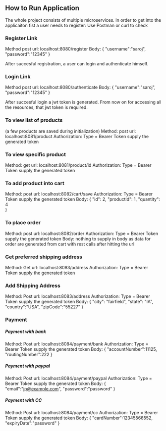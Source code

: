 ## How to Run Application

The whole project consists of multiple microservices. In order to get into the applicaiton fist a user needs to register:
Use Postman or curl to check
### Register Link 
Method post
url: localhost:8080/register 
Body: {
	"username":"saroj",
	"password":"12345"
}

After succesful registration, a user can login and authenticate himself.

### Login Link
Method post
url: localhost:8080/authenticate
Body: {
	"username":"saroj",
	"password":"12345"
}

After succesful login a jwt token is generated.
From now on for accessing all the resources, that jwt token is required.

### To view list of products
(a few products are saved during initialization)
Method: post
url: localhost:8081/product
Authorization: Type = Bearer Token
supply the generated token

### To view specific product
Method: get
url: localhost:8081/product/id
Authorization: Type = Bearer Token
supply the generated token

### To add product into cart
Method: post
url: localhost:8082/cart/save
Authorization: Type = Bearer Token
supply the generated token
Body:  {
        "id": 2,
        "productId": 1,
        "quantity": 4    
    }
### To place order
Method: post
url: localhost:8082/order
Authorization: Type = Bearer Token
supply the generated token
Body: nothing to supply in body as data for order are generated from cart with rest calls after hitting the url
### Get preferred shipping address
Method: Get
url: localhost:8083/address
Authorization: Type = Bearer Token
supply the generated token
### Add Shipping Address
Method: Post
url: localhost:8083/address
Authorization: Type = Bearer Token
supply the generated token
Body: {
	"city": "fairfield",
	"state": "IA",
	"country":"USA",
	"zipCode":"55227"
}

### Payment
##### Payment with bank
Method: Post
url: localhost:8084/payment/bank
Authorization: Type = Bearer Token
supply the generated token
Body: 
{
    	"accountNumber":11125,
    	"routingNumber":222
    }
##### Payment with paypal
Method: Post
url: localhost:8084/payment/paypal
Authorization: Type = Bearer Token
supply the generated token
Body: 
{
    	"email":"jp@example.com",
    	"password":"password"
    }
##### Payment with CC
Method: Post
url: localhost:8084/payment/cc
Authorization: Type = Bearer Token
supply the generated token
Body: 
{
    	"cardNumber":12345566552,
    	"expiryDate":"password"
    }
<!--stackedit_data:
eyJoaXN0b3J5IjpbLTE1NzMwNTUxNTFdfQ==
-->